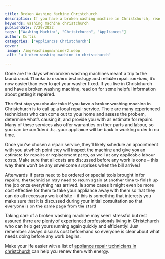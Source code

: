 ```yaml
---

title: Broken Washing Machine Christchurch
description: If you have a broken washing machine in Christchurch, read on for tips on how to get it fixed quickly and easily - don't wait and waste money to go to the laundromat!
keywords: washing machine christchurch
publishDate: 7/29/2022
tags: ["Washing Machine", "Christchurch", "Appliances"]
author: Curtis
categories: ["Appliances Christchurch"]
cover: 
 image: /img/washingmachine/2.webp
 alt: 'a broken washing machine in christchurch'

---
```


Gone are the days when broken washing machines meant a trip to the laundromat. Thanks to modern technology and reliable repair services, it’s now easier than ever to get your washer fixed. If you live in Christchurch and have a broken washing machine, read on for some helpful information about getting it repaired. 

The first step you shouldr take if you have a broken washing machine in Christchurch is to call up a local repair service. There are many experienced technicians who can come out to your home and assess the problem, determine what’s causing it, and provide you with an estimate for repairs. Many of these services also offer warranties on their parts and labour, so you can be confident that your appliance will be back in working order in no time. 

Once you’ve chosen a repair service, they’ll likely schedule an appointment with you at which point they will inspect the machine and give you an estimate for repairs or replacement parts, as well as any applicable labour costs. Make sure that all costs are discussed before any work is done – this way there won’t be any unwelcome surprises when the bill arrives! 

Afterwards, if parts need to be ordered or special tools brought in for repairs, the technician may need to return again at another time to finish up the job once everything has arrived. In some cases it might even be more cost effective for them to take your appliance away with them so that they can do all necessary work offsite – if this is something that interests you make sure that it is discussed during your initial consultation so that everyone is on the same page from the start! 

Taking care of a broken washing machine may seem stressful but rest assured there are plenty of experienced professionals living in Christchurch who can help get yours running again quickly and efficiently! Just remember: always discuss cost beforehand so everyone is clear about what needs doing before any work begins.

Make your life easier with a list of <a href="/pages/appliance-repair-technicians-in-christchurch/">appliance repair technicians in christchurch</a> can help you renew them with energy.
